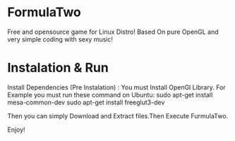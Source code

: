 # FormulaTwo

Free and opensource game for Linux Distro! 
Based On pure OpenGL and very simple coding with sexy music!

# Instalation & Run

Install Dependencies (Pre Instalation) :
You must Install OpenGl Library. For Example you must run these command on Ubuntu:
sudo apt-get install mesa-common-dev
sudo apt-get install freeglut3-dev

Then you can simply Download and Extract files.Then Execute FurmulaTwo.

Enjoy!
